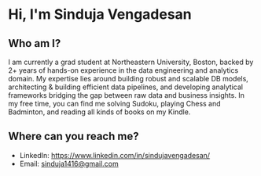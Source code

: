 # Hi, I'm Sinduja Vengadesan

## Who am I? 
I am currently a grad student at Northeastern University, Boston, backed by 2+ years of hands-on experience in the data engineering and analytics domain. My expertise lies around building robust and scalable DB models, architecting & building efficient data pipelines, and developing analytical frameworks bridging the gap between raw data and business insights. In my free time, you can find me solving Sudoku, playing Chess and Badminton, and reading all kinds of books on my Kindle. 

## Where can you reach me? 
- LinkedIn: https://www.linkedin.com/in/sindujavengadesan/
- Email: sinduja1416@gmail.com
